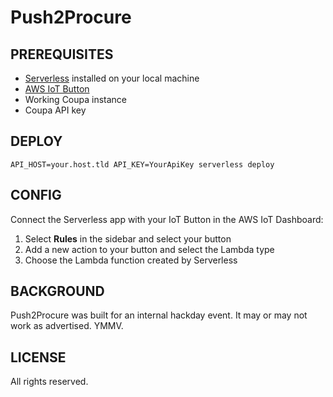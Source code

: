 # Push2Procure

## PREREQUISITES

*   [Serverless](https://serverless.com/) installed on your local machine
*   [AWS IoT Button](https://aws.amazon.com/iotbutton/)
*   Working Coupa instance
*   Coupa API key

## DEPLOY

```
API_HOST=your.host.tld API_KEY=YourApiKey serverless deploy
```

## CONFIG

Connect the Serverless app with your IoT Button in the AWS IoT Dashboard:

1.  Select **Rules** in the sidebar and select your button
2.  Add a new action to your button and select the Lambda type
3.  Choose the Lambda function created by Serverless

## BACKGROUND

Push2Procure was built for an internal hackday event. It may or may not work as
advertised. YMMV.

## LICENSE

All rights reserved.
